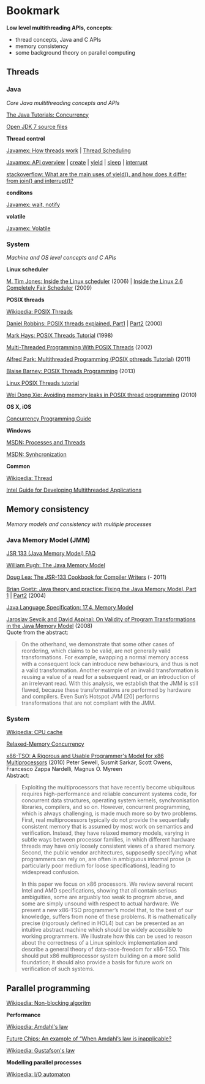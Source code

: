 Bookmark
==

**Low level multithreading APIs, concepts**:

* thread concepts, Java and C APIs
* memory consistency
* some background theory on parallel computing

Threads
--

### Java ###

*Core Java multithreading concepts and APIs*

[The Java Tutorials: Concurrency](http://docs.oracle.com/javase/tutorial/essential/concurrency/)

[Open JDK 7 source files](http://hg.openjdk.java.net/jdk7/jdk7/jdk/file/9b8c96f96a0f/src/share/classes/java/)

**Thread control**

[Javamex: How threads work](http://www.javamex.com/tutorials/threads/how_threads_work.shtml) | [Thread Scheduling](http://www.javamex.com/tutorials/threads/thread_scheduling.shtml) 

[Javamex: API overview](http://www.javamex.com/tutorials/threads/thread_methods.shtml) | [create](http://www.javamex.com/tutorials/threads/thread_runnable_construction.shtml) | [yield](http://www.javamex.com/tutorials/threads/yield.shtml) | [sleep](http://www.javamex.com/tutorials/threads/sleep.shtml) | [interrupt](http://www.javamex.com/tutorials/threads/thread_interruption.shtml)

[stackoverflow: What are the main uses of yield(), and how does it differ from join() and interrupt()?](http://stackoverflow.com/questions/6979796/what-are-the-main-uses-of-yield-and-how-does-it-differ-from-join-and-interr)

**conditons**

[Javamex: wait, notify](http://www.javamex.com/tutorials/synchronization_wait_notify.shtml)

**volatile**

[Javamex: Volatile](http://www.javamex.com/tutorials/synchronization_volatile_java_5.shtml)


### System ###

*Machine and OS level concepts and C APIs*


**Linux scheduler**

[M. Tim Jones: Inside the Linux scheduler](http://www.ibm.com/developerworks/library/l-scheduler/) (2006) | [Inside the Linux 2.6 Completely Fair Scheduler](http://www.ibm.com/developerworks/library/l-completely-fair-scheduler/) (2009)

**POSIX threads**

[Wikipedia: POSIX Threads](http://en.wikipedia.org/wiki/POSIX_Threads)

[Daniel Robbins: POSIX threads explained, Part1](http://www.ibm.com/developerworks/library/l-posix1/index.html) | [Part2](http://www.ibm.com/developerworks/library/l-posix2/) (2000)

[Mark Hays: POSIX Threads Tutorial](http://math.arizona.edu/~swig/documentation/pthreads/) (1998)

[Multi-Threaded Programming With POSIX Threads](http://users.actcom.co.il/~choo/lupg/tutorials/multi-thread/multi-thread.html) (2002)

[Alfred Park: Multithreaded Programming (POSIX pthreads Tutorial)](http://randu.org/tutorials/threads/) (2011)

[Blaise Barney: POSIX Threads Programming](https://computing.llnl.gov/tutorials/pthreads/) (2013)

[Linux POSIX Threads tutorial](http://www.yolinux.com/TUTORIALS/LinuxTutorialPosixThreads.html)

[Wei Dong Xie: Avoiding memory leaks in POSIX thread programming](http://www.ibm.com/developerworks/linux/library/l-memory-leaks/index.html) (2010)


**OS X, iOS**

[Concurrency Programming Guide](https://developer.apple.com/library/ios/DOCUMENTATION/General/Conceptual/ConcurrencyProgrammingGuide/Introduction/Introduction.html#//apple_ref/doc/uid/TP40008091)


**Windows**

[MSDN: Processes and Threads](http://msdn.microsoft.com/en-us/library/windows/desktop/ms684841%28v=vs.85%29.aspx)

[MSDN: Synhcronization](http://msdn.microsoft.com/en-us/library/ms686353%28v=vs.85%29.aspx)

**Common**

[Wikipedia: Thread](http://en.wikipedia.org/wiki/Thread_%28computing%29)

[Intel Guide for Developing Multithreaded Applications](http://software.intel.com/en-us/articles/intel-guide-for-developing-multithreaded-applications/)


Memory consistency
--

*Memory models and consistency with multiple processes*

### Java Memory Model (JMM) ###

[JSR 133 (Java Memory Model) FAQ](http://www.cs.umd.edu/~pugh/java/memoryModel/jsr-133-faq.html)

[William Pugh: The Java Memory Model](http://www.cs.umd.edu/~pugh/java/memoryModel/)

[Doug Lea: The JSR-133 Cookbook for Compiler Writers](http://gee.cs.oswego.edu/dl/jmm/cookbook.html) (- 2011)

[Brian Goetz: Java theory and practice: Fixing the Java Memory Model, Part 1](http://www.ibm.com/developerworks/java/library/j-jtp02244/index.html) | [Part2](http://www.ibm.com/developerworks/library/j-jtp03304/) (2004)

[Java Language Specification: 17.4. Memory Model](http://docs.oracle.com/javase/specs/jls/se7/html/jls-17.html#jls-17.4)

[Jaroslav Sevcik and David Aspinal: On Validity of Program Transformations in the Java Memory Model](http://citeseerx.ist.psu.edu/viewdoc/download?doi=10.1.1.112.1790&rep=rep1&type=pdf) (2008)  
Quote from the abstract:

> On the otherhand, we demonstrate that some other cases of reordering, which claims to be valid, are not generally valid transformations. For example, swapping a normal memory access with a consequent lock can introduce new behaviours, and thus is not a valid transformation. Another example of an invalid transformation is reusing a value of a read for a subsequent read, or an introduction of an irrelevant read. With this analysis, we establish that the JMM is still flawed, because these transformations are performed by hardware and compilers. Even Sun’s Hotspot JVM [20] performs transformations that are not compliant with the JMM.


### System ###

[Wikipedia: CPU cache](http://en.wikipedia.org/wiki/CPU_cache) 

[Relaxed-Memory Concurrency](http://www.cl.cam.ac.uk/~pes20/weakmemory/index.html)

[x86-TSO: A Rigorous and Usable Programmer's Model for x86 Multiprocessors](http://www.cl.cam.ac.uk/~pes20/weakmemory/cacm.pdf) (2010) Peter Sewell, Susmit Sarkar, Scott Owens, Francesco Zappa Nardelli, Magnus O. Myreen  
Abstract:

> Exploiting the multiprocessors that have recently become ubiquitous requires high-performance and reliable concurrent systems code, for concurrent data structures, operating system kernels, synchronisation libraries, compilers, and so on. However, concurrent programming, which is always challenging, is made much more so by two problems. First, real multiprocessors typically do not provide the sequentially consistent memory that is assumed by most work on semantics and verification. Instead, they have relaxed memory models, varying in subtle ways between processor families, in which different hardware threads may have only loosely consistent views of a shared memory. Second, the public vendor architectures, supposedly specifying what programmers can rely on, are often in ambiguous informal prose (a particularly poor medium for loose specifications), leading to widespread confusion.
> 
> In this paper we focus on x86 processors. We review several recent Intel and AMD specifications, showing that all contain serious ambiguities, some are arguably too weak to program above, and some are simply unsound with respect to actual hardware. We present a new x86-TSO programmer’s model that, to the best of our knowledge, suffers from none of these problems. It is mathematically precise (rigorously defined in HOL4) but can be presented as an intuitive abstract machine which should be widely accessible to working programmers. We illustrate how this can be used to reason about the correctness of a Linux spinlock implementation and describe a general theory of data-race-freedom for x86-TSO. This should put x86 multiprocessor system building on a more solid foundation; it should also provide a basis for future work on verification of such systems.


Parallel programming
--

[Wikipedia: Non-blocking algoritm](http://en.wikipedia.org/wiki/Non-blocking_algorithm)

**Performance**

[Wikipedia: Amdahl's law](http://en.wikipedia.org/wiki/Amdahl%27s_law)

[Future Chips: An example of “When Amdahl’s law is inapplicable?](http://www.futurechips.org/thoughts-for-researchers/appendix-amdahls-law-inapplicable.html)

[Wikipedia: Gustafson's law](http://en.wikipedia.org/wiki/Gustafson%27s_law)

**Modelling parallel processes**

[Wikipedia: I/O automaton](http://en.wikipedia.org/wiki/I/O_automaton)
